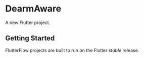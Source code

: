 # DearmAware

A new Flutter project.

## Getting Started

FlutterFlow projects are built to run on the Flutter _stable_ release.
